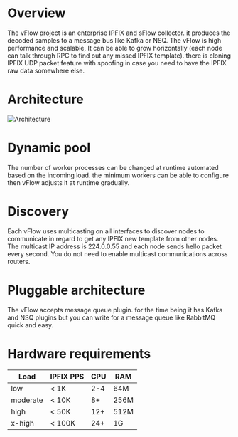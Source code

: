 # Overview

The vFlow project is an enterprise IPFIX and sFlow collector. it produces the decoded samples to a message bus like Kafka
or NSQ. The vFlow is high performance and scalable, It can be able to grow horizontally (each node can talk through RPC
to find out any missed IPFIX template). there is cloning IPFIX UDP packet feature with spoofing in case you need to have
the IPFIX raw data somewhere else.

# Architecture

![Architecture](/docs/imgs/architecture.gif)

# Dynamic pool

The number of worker processes can be changed at runtime automated based on the incoming load. the minimum workers can be able to configure then vFlow adjusts it at runtime gradually.  

# Discovery

Each vFlow uses multicasting on all interfaces to discover nodes to communicate in regard to get any IPFIX new template from other nodes. The multicast IP address is 224.0.0.55 and each node sends hello packet every second. You do not need to enable multicast communications across routers.

# Pluggable architecture

The vFlow accepts message queue plugin. for the time being it has Kafka and NSQ plugins but you can write for a message queue like RabbitMQ quick and easy.

# Hardware requirements

|Load|IPFIX PPS|CPU|RAM|
|----|---------|---|---|
|low| < 1K |2-4|64M|
|moderate| < 10K| 8+| 256M|
|high| < 50K| 12+| 512M|
|x-high| < 100K | 24+ | 1G|
